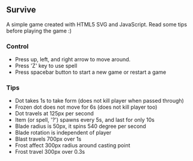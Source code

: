 ## Survive
A simple game created with HTML5 SVG and JavaScript. Read some tips before playing the game :)

### Control
* Press up, left, and right arrow to move around.
* Press 'Z' key to use spell
* Press spacebar button to start a new game or restart a game

### Tips
* Dot takes 1s to take form (does not kill player when passed through)
* Frozen dot does not move for 6s (does not kill player too)
* Dot travels at 125px per second
* Item (or spell, '?') spawns every 5s, and last for only 10s
* Blade radius is 50px, it spins 540 degree per second
* Blade rotation is independent of player
* Blast travels 700px over 1s
* Frost affect 300px radius around casting point
* Frost travel 300px over 0.3s
